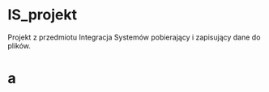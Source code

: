 # IS_projekt
Projekt z przedmiotu Integracja Systemów pobierający i zapisujący dane do plików.

# a

